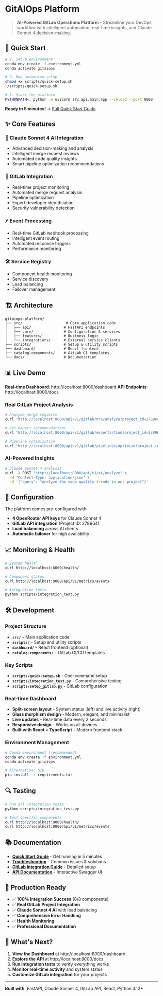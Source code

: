 # GitAIOps Platform

> **AI-Powered GitLab Operations Platform** - Streamline your DevOps workflow with intelligent automation, real-time insights, and Claude Sonnet 4 decision-making.

## 🚀 Quick Start

```bash
# 1. Setup environment
conda env create -f environment.yml
conda activate gitaiops

# 2. Run automated setup
chmod +x scripts/quick-setup.sh
./scripts/quick-setup.sh

# 3. Start the platform
PYTHONPATH=. python -m uvicorn src.api.main:app --reload --port 8000
```

**Ready in 5 minutes!** → [Full Quick Start Guide](QUICK_START.md)

## ✨ Core Features

### 🤖 **Claude Sonnet 4 AI Integration**
- Advanced decision-making and analysis
- Intelligent merge request reviews
- Automated code quality insights
- Smart pipeline optimization recommendations

### 🔗 **GitLab Integration**
- Real-time project monitoring
- Automated merge request analysis
- Pipeline optimization
- Expert developer identification
- Security vulnerability detection

### ⚡ **Event Processing**
- Real-time GitLab webhook processing
- Intelligent event routing
- Automated response triggers
- Performance monitoring

### 🛠️ **Service Registry**
- Component health monitoring
- Service discovery
- Load balancing
- Failover management

## 🏗️ Architecture

```
gitaiops-platform/
├── src/                    # Core application code
│   ├── api/               # FastAPI endpoints
│   ├── core/              # Configuration & services
│   ├── features/          # Business logic
│   └── integrations/      # External service clients
├── scripts/               # Setup & utility scripts
├── dashboard/             # React frontend
├── catalog-components/    # GitLab CI templates
└── docs/                  # Documentation
```

## 📊 Live Demo

**Real-time Dashboard**: http://localhost:8000/dashboard
**API Endpoints**: http://localhost:8000/docs

### Real GitLab Project Analysis
```bash
# Analyze merge requests
curl "http://localhost:8000/api/v1/gitlab/mrs/analyze?project_id=278964"

# Get expert recommendations
curl "http://localhost:8000/api/v1/gitlab/experts/find?project_id=278964&skill=python"

# Pipeline optimization
curl "http://localhost:8000/api/v1/gitlab/pipelines/optimize?project_id=278964"
```

### AI-Powered Insights
```bash
# Claude Sonnet 4 analysis
curl -X POST "http://localhost:8000/api/v1/ai/analyze" \
  -H "Content-Type: application/json" \
  -d '{"query": "Analyze the code quality trends in our project"}'
```

## 🔧 Configuration

The platform comes pre-configured with:
- **4 OpenRouter API keys** for Claude Sonnet 4
- **GitLab API integration** (Project ID: 278964)
- **Load balancing** across AI clients
- **Automatic failover** for high availability

## 📈 Monitoring & Health

```bash
# System health
curl http://localhost:8000/health/

# Component status
curl http://localhost:8000/api/v1/metrics/events

# Integration tests
python scripts/integration_test.py
```

## 🛠️ Development

### Project Structure
- **`src/`** - Main application code
- **`scripts/`** - Setup and utility scripts
- **`dashboard/`** - React frontend (optional)
- **`catalog-components/`** - GitLab CI/CD templates

### Key Scripts
- **`scripts/quick-setup.sh`** - One-command setup
- **`scripts/integration_test.py`** - Comprehensive testing
- **`scripts/setup_gitlab.py`** - GitLab configuration

### Real-time Dashboard
- **Split-screen layout** - System status (left) and live activity (right)
- **Glass morphism design** - Modern, elegant, and minimalist
- **Live updates** - Real-time data every 2 seconds
- **Responsive design** - Works on all devices
- **Built with React + TypeScript** - Modern frontend stack

### Environment Management
```bash
# Conda environment (recommended)
conda env create -f environment.yml
conda activate gitaiops

# Alternative: pip
pip install -r requirements.txt
```

## 🔍 Testing

```bash
# Run all integration tests
python scripts/integration_test.py

# Test specific components
curl http://localhost:8000/health/
curl http://localhost:8000/api/v1/metrics/events
```

## 📚 Documentation

- **[Quick Start Guide](QUICK_START.md)** - Get running in 5 minutes
- **[Troubleshooting](TROUBLESHOOTING.md)** - Common issues & solutions
- **[GitLab Integration Guide](docs/GITLAB_INTEGRATION_GUIDE.md)** - Detailed setup
- **[API Documentation](http://localhost:8000/docs)** - Interactive Swagger UI

## 🎯 Production Ready

- ✅ **100% Integration Success** (8/8 components)
- ✅ **Real GitLab Project Integration**
- ✅ **Claude Sonnet 4 AI** with load balancing
- ✅ **Comprehensive Error Handling**
- ✅ **Health Monitoring**
- ✅ **Professional Documentation**

## 🚀 What's Next?

1. **View the Dashboard** at http://localhost:8000/dashboard
2. **Explore the API** at http://localhost:8000/docs
3. **Run integration tests** to verify everything works
4. **Monitor real-time activity** and system status
5. **Customize GitLab integration** for your projects

---

**Built with**: FastAPI, Claude Sonnet 4, GitLab API, React, Python 3.12+